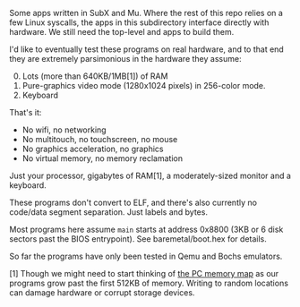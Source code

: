 Some apps written in SubX and Mu. Where the rest of this repo relies on a few
Linux syscalls, the apps in this subdirectory interface directly with hardware.
We still need the top-level and apps to build them.

I'd like to eventually test these programs on real hardware, and to that end
they are extremely parsimonious in the hardware they assume:

  0. Lots (more than 640KB/1MB[1]) of RAM
  1. Pure-graphics video mode (1280x1024 pixels) in 256-color mode.
  2. Keyboard

That's it:
  * No wifi, no networking
  * No multitouch, no touchscreen, no mouse
  * No graphics acceleration, no graphics
  * No virtual memory, no memory reclamation

Just your processor, gigabytes of RAM[1], a moderately-sized monitor and a
keyboard.

These programs don't convert to ELF, and there's also currently no code/data
segment separation. Just labels and bytes.

Most programs here assume `main` starts at address 0x8800 (3KB or 6 disk
sectors past the BIOS entrypoint). See baremetal/boot.hex for details.

So far the programs have only been tested in Qemu and Bochs emulators.

[1] Though we might need to start thinking of [the PC memory map](https://wiki.osdev.org/Memory_Map_(x86))
as our programs grow past the first 512KB of memory. Writing to random
locations can damage hardware or corrupt storage devices.
